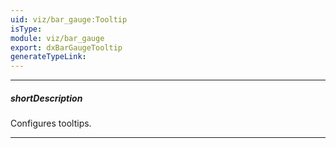 ```yaml
---
uid: viz/bar_gauge:Tooltip
isType: 
module: viz/bar_gauge
export: dxBarGaugeTooltip
generateTypeLink: 
---
```

---
##### shortDescription
Configures tooltips.

---
